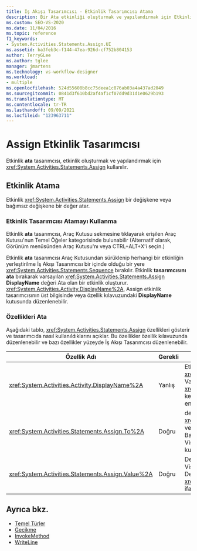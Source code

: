```yaml
---
title: İş Akışı Tasarımcısı - Etkinlik Tasarımcısı Atama
description: Bir Ata etkinliği oluşturmak ve yapılandırmak için Etkinlik ata tasarımcısını nasıl kullanabileceğiniz ve Ata etkinliğinin bir değişkene veya bağımsız değişkene nasıl değer atadığınız hakkında bilgi edinmek.
ms.custom: SEO-VS-2020
ms.date: 11/04/2016
ms.topic: reference
f1_keywords:
- System.Activities.Statements.Assign.UI
ms.assetid: ba3feb3c-f144-47ea-926d-cf752b804153
author: TerryGLee
ms.author: tglee
manager: jmartens
ms.technology: vs-workflow-designer
ms.workload:
- multiple
ms.openlocfilehash: 524d55608b8cc75deea1c876ab03a4a437ad2049
ms.sourcegitcommit: 0841d3f610bd2af4af1cf07dd9d31d1e0629b193
ms.translationtype: MT
ms.contentlocale: tr-TR
ms.lasthandoff: 09/09/2021
ms.locfileid: "123963711"
---
```

# <a name="assign-activity-designer"></a>Assign Etkinlik Tasarımcısı

Etkinlik **ata** tasarımcısı, etkinlik oluşturmak ve yapılandırmak için <xref:System.Activities.Statements.Assign> kullanılır.

## <a name="the-assign-activity"></a>Etkinlik Atama

Etkinlik <xref:System.Activities.Statements.Assign> bir değişkene veya bağımsız değişkene bir değer atar.

### <a name="using-the-assign-activity-designer"></a>Etkinlik Tasarımcısı Atamayı Kullanma

Etkinlik **ata** tasarımcısı, Araç  Kutusu sekmesine tıklayarak erişilen Araç Kutusu'nun Temel Öğeler kategorisinde  bulunabilir (Alternatif olarak, Görünüm menüsünden Araç Kutusu'nı veya CTRL+ALT+X'i seçin.)  

Etkinlik **ata** tasarımcısı Araç Kutusundan  sürüklenip herhangi bir etkinliğin yerleştirilme İş Akışı Tasarımcısı bir içinde olduğu bir yere <xref:System.Activities.Statements.Sequence> bırakılır. Etkinlik **tasarımcısını ata** bırakarak varsayılan <xref:System.Activities.Statements.Assign> **DisplayName** değeri Ata olan bir etkinlik oluşturur. <xref:System.Activities.Activity.DisplayName%2A>, Assign etkinlik tasarımcısının üst  bilgisinde veya özellik kılavuzundaki **DisplayName** kutusunda düzenlenebilir.

### <a name="the-assign-properties"></a>Özellikleri Ata

Aşağıdaki tablo, <xref:System.Activities.Statements.Assign> özellikleri gösterir ve tasarımcıda nasıl kullanıldıklarını açıklar. Bu özellikler özellik kılavuzunda düzenlenebilir ve bazı özellikler yüzeyde İş Akışı Tasarımcısı düzenlenebilir.

|Özellik Adı|Gerekli|Kullanım|
|-|--------------|-|
|<xref:System.Activities.Activity.DisplayName%2A>|Yanlış|Etkinliğin kolay <xref:System.Activities.Statements.Assign> adı. Varsayılan değer Ata'dır. Değer <xref:System.Activities.Activity.DisplayName%2A> kesinlikle gerekli değildir ancak bir değer kullanmak en iyi uygulamadır.|
|<xref:System.Activities.Statements.Assign.To%2A>|Doğru|değişkeninin atandığı değişken <xref:System.Activities.Statements.Assign.Value%2A> veya bağımsız değişken. Değer, geçerli bir Visual Basic olmalıdır. Özelliğini ayarlamak için, Etkinlik Visual Basic veya özellik **kılavuzunda**  Yer Alan kutusuna bir Visual Basic ifadesi yazın.|
|<xref:System.Activities.Statements.Assign.Value%2A>|Doğru|Değişkenine atanan değer. değerini ayarlamak için, Visual Basic tasarımcısında veya özellik kılavuzunda Değer kutusuna bir Visual Basic <xref:System.Activities.Statements.Assign.Value%2A> ifadesi yazın.  |

## <a name="see-also"></a>Ayrıca bkz.

- [Temel Türler](../workflow-designer/primitives-activity-designers.md)
- [Gecikme](../workflow-designer/delay-activity-designer.md)
- [InvokeMethod](../workflow-designer/invokemethod-activity-designer.md)
- [WriteLine](../workflow-designer/writeline-activity-designer.md)